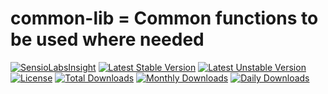 common-lib = Common functions to be used where needed 
==========
[![SensioLabsInsight](https://insight.sensiolabs.com/projects/f824c5da-de46-446b-91ea-68a493abdf6a/big.png)](https://insight.sensiolabs.com/projects/f824c5da-de46-446b-91ea-68a493abdf6a)
[![Latest Stable Version](https://poser.pugx.org/danielgp/common-lib/v/stable)](https://packagist.org/packages/danielgp/common-lib)
[![Latest Unstable Version](https://poser.pugx.org/danielgp/common-lib/v/unstable)](https://packagist.org/packages/danielgp/common-lib#dev-master)
[![License](https://poser.pugx.org/danielgp/common-lib/license)](https://packagist.org/packages/danielgp/common-lib)
[![Total Downloads](https://poser.pugx.org/danielgp/common-lib/downloads)](https://packagist.org/packages/danielgp/common-lib)
[![Monthly Downloads](https://poser.pugx.org/danielgp/common-lib/d/monthly)](https://packagist.org/packages/danielgp/common-lib)
[![Daily Downloads](https://poser.pugx.org/danielgp/common-lib/d/daily)](https://packagist.org/packages/danielgp/common-lib)

